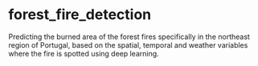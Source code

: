 # forest_fire_detection
Predicting the burned area of the forest fires specifically in the northeast region of Portugal, based on the spatial, temporal and weather variables where the fire is spotted using deep learning.
